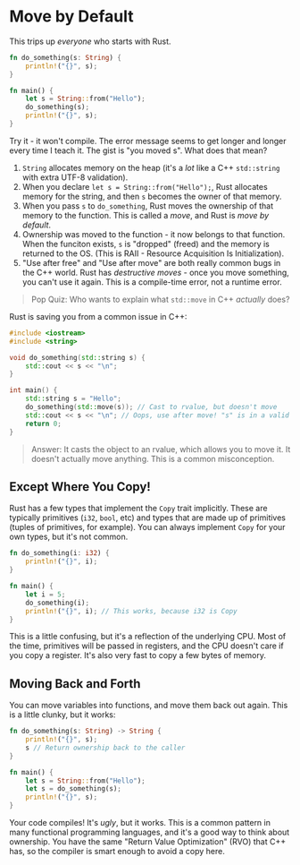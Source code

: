 # Move by Default

This trips up *everyone* who starts with Rust.

```rust
fn do_something(s: String) {
    println!("{}", s);
}

fn main() {
    let s = String::from("Hello");
    do_something(s);
    println!("{}", s);
}
```

Try it - it won't compile. The error message seems to get longer and longer every time I teach it. The gist is "you moved s". What does that mean?

1. `String` allocates memory on the heap (it's a *lot* like a C++ `std::string` with extra UTF-8 validation). 
2. When you declare `let s = String::from("Hello");`, Rust allocates memory for the string, and then `s` becomes the owner of that memory.
3. When you pass `s` to `do_something`, Rust moves the ownership of that memory to the function. This is called a *move*, and Rust is *move by default*.
4. Ownership was moved to the function - it now belongs to that function. When the funciton exists, `s` is "dropped" (freed) and the memory is returned to the OS. (This is RAII - Resource Acquisition Is Initialization).
5. "Use after free" and "Use after move" are both really common bugs in the C++ world. Rust has *destructive moves* - once you move something, you can't use it again. This is a compile-time error, not a runtime error.

> Pop Quiz: Who wants to explain what `std::move` in C++ *actually* does?

Rust is saving you from a common issue in C++:

```cpp
#include <iostream>
#include <string>

void do_something(std::string s) {
    std::cout << s << "\n";
}

int main() {
    std::string s = "Hello";
    do_something(std::move(s)); // Cast to rvalue, but doesn't move
    std::cout << s << "\n"; // Oops, use after move! "s" is in a valid but unspecified state
    return 0;
}
```

> Answer: It casts the object to an rvalue, which allows you to move it. It doesn't actually move anything. This is a common misconception.

## Except Where You Copy!

Rust has a few types that implement the `Copy` trait implicitly. These are typically primitives (`i32`, `bool`, etc) and types that are made up of primitives (tuples of primitives, for example). You can always implement `Copy` for your own types, but it's not common.

```rust
fn do_something(i: i32) {
    println!("{}", i);
}

fn main() {
    let i = 5;
    do_something(i);
    println!("{}", i); // This works, because i32 is Copy
}
```

This is a little confusing, but it's a reflection of the underlying CPU. Most of the time, primitives will be passed in registers, and the CPU doesn't care if you copy a register. It's also very fast to copy a few bytes of memory.

## Moving Back and Forth

You can move variables into functions, and move them back out again. This is a little clunky, but it works:

```rust
fn do_something(s: String) -> String {
    println!("{}", s);
    s // Return ownership back to the caller
}

fn main() {
    let s = String::from("Hello");
    let s = do_something(s);
    println!("{}", s);
}
```

Your code compiles! It's *ugly*, but it works. This is a common pattern in many functional programming languages, and it's a good way to think about ownership. You have the same "Return Value Optimization" (RVO) that C++ has, so the compiler is smart enough to avoid a copy here.